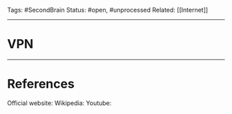Tags: #SecondBrain 
Status: #open, #unprocessed
Related: [[Internet]]

---
# VPN







---
# References
Official website:
Wikipedia:
Youtube:
